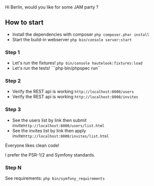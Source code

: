 Hi Berlin, would you like for some JAM party ? 

 ## How to start ##
- Install the dependencies with composer ```php composer.phar install```
- Start the build-in webserver ```php bin/console server:start```

### Step 1 ###
- Let's run the fixtures! ```php bin/console hautelook:fixtures:load```
- Let's run the tests! ```php bin/phpspec run``

### Step 2 ###
- Verify the REST api is working ```http://localhost:8000/users```
- Verify the REST api is working ```http://localhost:8000/invites```

### Step 3 ###
- See the users list by link then submit invite```http://localhost:8000/users/list.html```
- See the invites list by link then apply invite```http://localhost:8000/invites/list.html```

Everyone likes clean code!

I prefer the PSR-1/2 and Symfony standards.

### Step N ###
See requirements: ```php bin/symfony_requirements```
 

